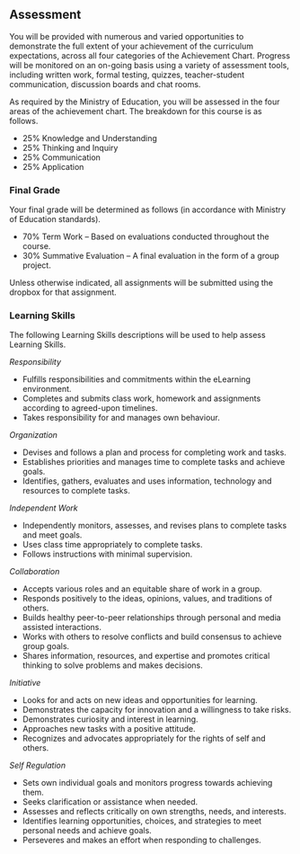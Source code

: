## Assessment

You will be provided with numerous and varied opportunities to demonstrate the full extent of your achievement of the curriculum expectations, across all four categories of the Achievement Chart. Progress will be monitored on an on-going basis using a variety of assessment tools, including written work, formal testing, quizzes, teacher-student communication, discussion boards and chat rooms.

As required by the Ministry of Education, you will be assessed in the four areas of the achievement chart. The breakdown for this course is as follows.

* 25% Knowledge and Understanding
* 25% Thinking and Inquiry
* 25% Communication
* 25% Application
 

### Final Grade

Your final grade will be determined as follows (in accordance with Ministry of Education standards).

* 70% Term Work – Based on evaluations conducted throughout the course.
* 30% Summative Evaluation – A final evaluation in the form of a group project.

Unless otherwise indicated, all assignments will be submitted using the dropbox for that assignment.

### Learning Skills

The following Learning Skills descriptions will be used to help assess Learning Skills.

_Responsibility_

* Fulfills responsibilities and commitments within the eLearning environment.
* Completes and submits class work, homework and assignments according to agreed-upon timelines.
* Takes responsibility for and manages own behaviour.

_Organization_

* Devises and follows a plan and process for completing work and tasks.
* Establishes priorities and manages time to complete tasks and achieve goals.
* Identifies, gathers, evaluates and uses information, technology and resources to complete tasks.

_Independent Work_

* Independently monitors, assesses, and revises plans to complete tasks and meet goals.
* Uses class time appropriately to complete tasks.
* Follows instructions with minimal supervision.

_Collaboration_

* Accepts various roles and an equitable share of work in a group.
* Responds positively to the ideas, opinions, values, and traditions of others.
* Builds healthy peer-to-peer relationships through personal and media assisted interactions.
* Works with others to resolve conflicts and build consensus to achieve group goals.
* Shares information, resources, and expertise and promotes critical thinking to solve problems and makes decisions.

_Initiative_

* Looks for and acts on new ideas and opportunities for learning.
* Demonstrates the capacity for innovation and a willingness to take risks.
* Demonstrates curiosity and interest in learning.
* Approaches new tasks with a positive attitude.
* Recognizes and advocates appropriately for the rights of self and others.

_Self Regulation_

* Sets own individual goals and monitors progress towards achieving them.
* Seeks clarification or assistance when needed.
* Assesses and reflects critically on own strengths, needs, and interests.
* Identifies learning opportunities, choices, and strategies to meet personal needs and achieve goals.
* Perseveres and makes an effort when responding to challenges.
